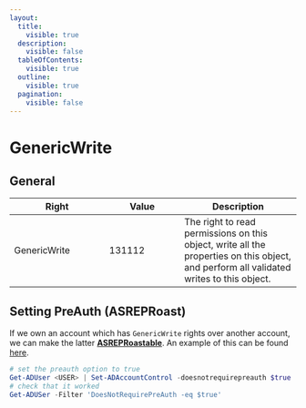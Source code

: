 ```yaml
---
layout:
  title:
    visible: true
  description:
    visible: false
  tableOfContents:
    visible: true
  outline:
    visible: true
  pagination:
    visible: false
---
```


# GenericWrite

## General

<table><thead><tr><th width="151">Right</th><th width="116">Value</th><th>Description</th></tr></thead><tbody><tr><td>GenericWrite</td><td>131112</td><td>The right to read permissions on this object, write all the properties on this object, and perform all validated writes to this object.</td></tr></tbody></table>

## Setting PreAuth (ASREPRoast)

If we own an account which has `GenericWrite` rights over another account, we can make the latter [**ASREPRoastable**](../attacks/asreproasting.md). An example of this can be found [here](../../../../boxes/boxes/insane/multimaster.md#dlls-and-asreps).

```powershell
# set the preauth option to true
Get-ADUser <USER> | Set-ADAccountControl -doesnotrequirepreauth $true
# check that it worked
Get-ADUSer -Filter 'DoesNotRequirePreAuth -eq $true'
```
